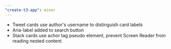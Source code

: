 ```yaml
---
"create-t3-app": minor
---
```


- Tweet cards use author's username to distinguish card labels
- Aria-label added to search button
- Stack cards use achor tag pseudo element, prevent Screen Reader from reading nested content
